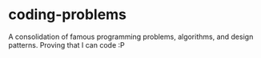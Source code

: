 # coding-problems
A consolidation of famous programming problems, algorithms, and design patterns. 
Proving that I can code :P

